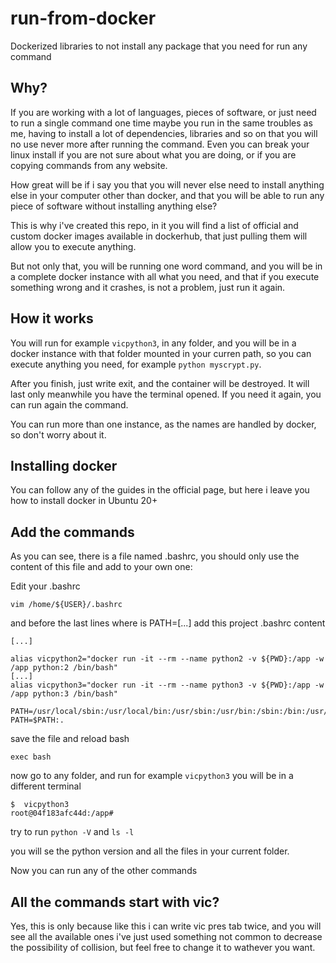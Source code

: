 # run-from-docker
Dockerized libraries to not install any package that you need for run any command

## Why?

If you are working with a lot of languages, pieces of software, or just need to run a single command one time
maybe you run in the same troubles as me, having to install a lot of dependencies, libraries and so on
that you will no use never more after running the command. Even you can break your linux install if you
are not sure about what you are doing, or if you are copying commands from any website.

How great will be if i say you that you will never else need to install anything else in your computer
other than docker, and that you will be able to run any piece of software without installing anything
else?

This is why i've created this repo, in it you will find a list of official and custom docker images
available in dockerhub, that just pulling them will allow you to execute anything. 

But not only that, you will be running one word command, and you will be in a complete docker instance with
all what you need, and that if you execute something wrong and it crashes, is not a problem, just run it again.

## How it works

You will run for example `vicpython3`, in any folder, and you will be in a docker instance with that folder
mounted in your curren path, so you can execute anything you need, for example `python myscrypt.py`.

After you finish, just write exit, and the container will be destroyed. It will last only meanwhile you have the
terminal opened. If you need it again, you can run again the command.

You can run more than one instance, as the names are handled by docker, so don't worry about it.

## Installing docker

You can follow any of the guides in the official page, but here i leave you how to install docker in Ubuntu 20+


## Add the commands

As you can see, there is a file named .bashrc, you should only use the content of this file and add to your own
one:

Edit your .bashrc
```
vim /home/${USER}/.bashrc
```

and before the last lines where is PATH=[...] add this project .bashrc content
```
[...]

alias vicpython2="docker run -it --rm --name python2 -v ${PWD}:/app -w /app python:2 /bin/bash"
[...]
alias vicpython3="docker run -it --rm --name python3 -v ${PWD}:/app -w /app python:3 /bin/bash"

PATH=/usr/local/sbin:/usr/local/bin:/usr/sbin:/usr/bin:/sbin:/bin:/usr/games:/usr/local/games:.
PATH=$PATH:.
```

save the file and reload bash
```
exec bash
```

now go to any folder, and run for example `vicpython3` you will be in a different terminal
```
$  vicpython3
root@04f183afc44d:/app#
```

try to run `python -V` and `ls -l`

you will se the python version and all the files in your current folder.

Now you can run any of the other commands

## All the commands start with vic?

Yes, this is only because like this i can write vic pres tab twice, and you will see all the available ones
i've just used something not common to decrease the possibility of collision, but feel free
to change it to wathever you want.
